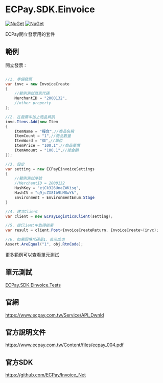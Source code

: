 # ECPay.SDK.Einvoice

[![NuGet](https://img.shields.io/nuget/v/ECPay.SDK.Einvoice.svg)](https://www.nuget.org/packages/ECPay.SDK.Einvoice)
[![NuGet](https://img.shields.io/nuget/dt/ECPay.SDK.Einvoice.svg)](https://www.nuget.org/packages/ECPay.SDK.Einvoice)

ECPay開立發票用的套件

## 範例

開立發票 :

```csharp

//1. 準備發票
var invc = new InvoiceCreate
{
    //範例測試商家代碼
    MerchantID = "2000132",
    //other property
};

//2. 在發票中加上商品資訊
invc.Items.Add(new Item
{
    ItemName = "糧食",//商品名稱
    ItemCount = "1",//商品數量
    ItemWord = "個",//單位
    ItemPrice = "100.1",//商品單價
    ItemAmount = "100.1",//總金額
});

//3. 設定
var setting = new ECPayEinvoiceSettings
{
    //範例測試序號
    //MerchantID = 2000132
    HashKey = "ejCk326UnaZWKisg",
    HashIV = "q9jcZX8Ib9LM8wYk",
    Environment = EnvironmentEnum.Stage
}

//4. 建立Client
var client = new ECPayLogisticsClient(setting);

//5. 從Client中取得結果
var result = client.Post<InvoiceCreateReturn, InvoiceCreate>(invc);

//6. 如果回傳代碼是1，表示成功
Assert.AreEqual("1", obj.RtnCode);

```

更多範例可以查看單元測試

## 單元測試

[ECPay.SDK.Einvoice.Tests](../ECPay.SDK.Einvoice.Tests)

## 官網

https://www.ecpay.com.tw/Service/API_Dwnld

## 官方說明文件

https://www.ecpay.com.tw/Content/files/ecpay_004.pdf

## 官方SDK

https://github.com/ECPay/Invoice_Net

